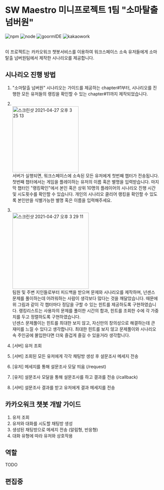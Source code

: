 # SW Maestro 미니프로젝트 1팀 "소마탈출 넘버원"
![npm](https://img.shields.io/badge/npm-v6.11.3-green?style=flat-square)
![node](https://img.shields.io/badge/node-v10.16.3-green?style=flat-square)
![goormIDE](https://img.shields.io/badge/goormIDE-blue?style=flat-square)
![kakaowork](https://img.shields.io/badge/kakaoWork-yellow?style=flat-square)
<br/><br/>

이 프로젝트는 카카오워크 챗봇서비스를 이용하여 워크스페이스 소속 유저들에게 소마탈출 넘버원팀에서 제작한 시나리오를 제공합니다.

## 시나리오 진행 방법   
1. "소마탈출 넘버원" 시나리오는 가이드를 제공하는 chapter#1부터, 시나리오를 진행한 모든 유저들의 랭킹을 확인할 수 있는 chapter#11까지 제작되었습니다.

2. <br><img width="215" alt="스크린샷 2021-04-27 오후 3 25 13" src="https://user-images.githubusercontent.com/59948675/116195222-e24dfb00-a76c-11eb-99f0-3b3a87bb9b4a.png">   
서버가 실행되면, 워크스페이스에 소속된 모든 유저에게 첫번째 챕터가 전송됩니다. 첫번째 챕터에서는 게임을 플레이하는 유저의 이름 혹은 별명을 입력받습니다. 마지막 챕터인 "랭킹확인"에서 본인 혹은 상위 10명의 플레이어의 시나리오 진행 시간 및 시도횟수를 확인할 수 있습니다. 개인의 시나리오 클리어 랭킹을 확인할 수 있도록 본인만을 식별가능한 별명 혹은 이름을 입력해주세요.
3. <br><img width="248" alt="스크린샷 2021-04-27 오후 3 29 11" src="https://user-images.githubusercontent.com/59948675/116195558-55f00800-a76d-11eb-8792-97e2a53c10dd.png"><br>
팀원 및 주변 지인들로부터 피드백을 받으며 문제와 시나리오를 제작하며, 넌센스 문제를 풀이하는데 어려워하는 사람이 생각보다 많다는 것을 깨달았습니다. 때문에 위 그림과 같이 각 챕터마다 정답을 구할 수 있는 힌트를 제공하도록 구현하였습니다. 랭킹리스트는 사용자의 문제를 풀이한 시간의 합과, 힌트를 조회한 수에 각 가중치를 두고 정렬하도록 구현하였습니다.
<br>넌센스 문제풀이는 힌트를 최대한 보지 않고, 자신만의 창의성으로 해결하는데 큰 재미를 느낄 수 있다고 생각합니다. 최대한 힌트를 보지 않고 문제풀이와 시나리오속 주인공에 몰입한다면 더욱 즐겁게 즐길 수 있을거라 생각합니다.

1. [서버] 유저 조회
2. [서버] 조회된 모든 유저에게 각각 채팅방 생성 후 설문조사 메세지 전송
3. [유저] 메세지를 통해 설문조사 모달 띄움 (/request)
4. [유저] 설문조사 모달을 통해 설문조사를 하고 결과를 전송 (/callback)
5. [서버] 설문조사 결과를 받고 유저에게 결과 메세지를 전송

## 카카오워크 챗봇 개발 가이드

1. 유저 조회
2. 유저와 대화를 시도할 채팅방 생성
3. 생성된 채팅방으로 메세지 전송 (알림형, 반응형)
4. 대화 유형에 따라 유저와 상호작용

## 역할
TODO


## 편집중
